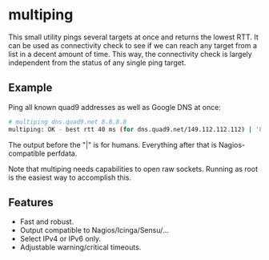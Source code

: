 # multiping

This small utility pings several targets at once and returns the lowest RTT.
It can be used as connectivity check to see if we can reach any target from a
list in a decent amount of time. This way, the connectivity check is largely
independent from the status of any single ping target.

## Example

Ping all known quad9 addresses as well as Google DNS at once:

```sh
# multiping dns.quad9.net 8.8.8.8
multiping: OK - best rtt 40 ms (for dns.quad9.net/149.112.112.112) | '8.8.8.8'=0.0475s;0.05;0.5;0 '2620:fe::fe'=0.0421s;0.05;0.5;0 '149.112.112.112'=0.0398s;0.05;0.5;0 '9.9.9.9'=0.0411s;0.05;0.5;0
```

The output before the "|" is for humans. Everything after that is
Nagios-compatible perfdata.

Note that multiping needs capabilities to open raw sockets. Running as root is
the easiest way to accomplish this.


## Features

- Fast and robust.
- Output compatible to Nagios/Icinga/Sensu/...
- Select IPv4 or IPv6 only.
- Adjustable warning/critical timeouts.
